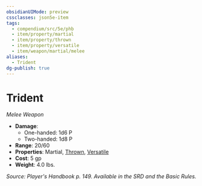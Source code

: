 ```yaml
---
obsidianUIMode: preview
cssclasses: json5e-item
tags:
  - compendium/src/5e/phb
  - item/property/martial
  - item/property/thrown
  - item/property/versatile
  - item/weapon/martial/melee
aliases:
  - Trident
dg-publish: true
---
```

# Trident
*Melee Weapon*  

- **Damage**:
  - One-handed: 1d6 P
  - Two-handed: 1d8 P
- **Range**: 20/60
- **Properties**: Martial, [Thrown](/3-Mechanics/CLI/rules/item-properties.md#Thrown), [Versatile](/3-Mechanics/CLI/rules/item-properties.md#Versatile)
- **Cost**: 5 gp
- **Weight**: 4.0 lbs.

*Source: Player's Handbook p. 149. Available in the SRD and the Basic Rules.*